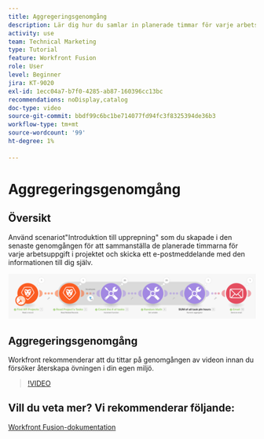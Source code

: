 ```yaml
---
title: Aggregeringsgenomgång
description: Lär dig hur du samlar in planerade timmar för varje arbetsuppgift i ett projekt och skickar ett e-postmeddelande till dig själv med den informationen, allt i  [!DNL Adobe Workfront Fusion].
activity: use
team: Technical Marketing
type: Tutorial
feature: Workfront Fusion
role: User
level: Beginner
jira: KT-9020
exl-id: 1ecc04a7-b7f0-4285-ab87-160396cc13bc
recommendations: noDisplay,catalog
doc-type: video
source-git-commit: bbdf99c6bc1be714077fd94fc3f8325394de36b3
workflow-type: tm+mt
source-wordcount: '99'
ht-degree: 1%

---
```


# Aggregeringsgenomgång

## Översikt

Använd scenariot&quot;Introduktion till upprepning&quot; som du skapade i den senaste genomgången för att sammanställa de planerade timmarna för varje arbetsuppgift i projektet och skicka ett e-postmeddelande med den informationen till dig själv.

![En bild av Fusion-scenariot](assets/iteration-and-aggregation-2.png)

## Aggregeringsgenomgång

Workfront rekommenderar att du tittar på genomgången av videon innan du försöker återskapa övningen i din egen miljö.

>[!VIDEO](https://video.tv.adobe.com/v/335280/?quality=12&learn=on&enablevpops=1)



## Vill du veta mer? Vi rekommenderar följande:

[Workfront Fusion-dokumentation](https://experienceleague.adobe.com/en/docs/workfront-fusion/using/get-started-with-fusion/understand-workfront-fusion/workfront-fusion-overview)
